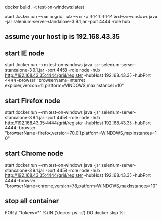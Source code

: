 docker build . -t test-on-windows:latest

start docker run --name grid_hub --rm -p 4444:4444 test-on-windows java -jar selenium-server-standalone-3.9.1.jar -port 4444 -role hub


## assume your host ip is 192.168.43.35

## start IE node
start docker run --rm test-on-windows java -jar selenium-server-standalone-3.9.1.jar -port 4458 -role node -hub http://192.168.43.35:4444/grid/register -hubHost 192.168.43.35 -hubPort 4444 -browser  "browserName=internet explorer,version=11,platform=WINDOWS,maxInstances=10"

## start Firefox node
start docker run --rm test-on-windows java -jar selenium-server-standalone-3.9.1.jar -port 4458 -role node -hub http://192.168.43.35:4444/grid/register -hubHost 192.168.43.35 -hubPort 4444 -browser  "browserName=firefox,version=70.0.1,platform=WINDOWS,maxInstances=10"

## start Chrome node
start docker run --rm test-on-windows java -jar selenium-server-standalone-3.9.1.jar -port 4458 -role node -hub http://192.168.43.35:4444/grid/register -hubHost 192.168.43.35 -hubPort 4444 -browser  "browserName=chrome,version=78,platform=WINDOWS,maxInstances=10"

## stop all container
FOR /f "tokens=*" %i IN ('docker ps -q') DO docker stop %i

